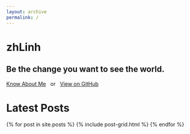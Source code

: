 ```yaml
---
layout: archive
permalink: /
---
```


<div class="page-lead" style="background-image:url(/images/wood-texture-1600x800.jpg)">
    <div class="wrap page-lead-content">
    <h1>zhLinh</h1>
    <h2>Be the change you want to see the world.</h2>
    <a href="/about/" class="btn-inverse">Know About Me</a> &nbsp; or &nbsp; <a href="https://github.com/zhlinh" class="btn-inverse">View on GitHub</a>
    </div><!-- /.page-lead-content -->
</div><!-- /.page-lead -->

# Latest Posts

<div class="tiles">
{% for post in site.posts %}
	{% include post-grid.html %}
{% endfor %}
</div><!-- /.tiles -->
